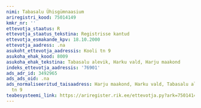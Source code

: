 ```yaml
---
nimi: Tabasalu Ühisgümnaasium
ariregistri_kood: 75014149
kmkr_nr: ''
ettevotja_staatus: R
ettevotja_staatus_tekstina: Registrisse kantud
ettevotja_esmakande_kpv: 18.10.2000
ettevotja_aadress: .na
asukoht_ettevotja_aadressis: Kooli tn 9
asukoha_ehak_kood: 8009
asukoha_ehak_tekstina: Tabasalu alevik, Harku vald, Harju maakond
indeks_ettevotja_aadressis: '76901'
ads_adr_id: 3492965
ads_ads_oid: .na
ads_normaliseeritud_taisaadress: Harju maakond, Harku vald, Tabasalu alevik, Kooli
  tn 9
teabesysteemi_link: https://ariregister.rik.ee/ettevotja.py?ark=75014149&ref=rekvisiidid
---
```

